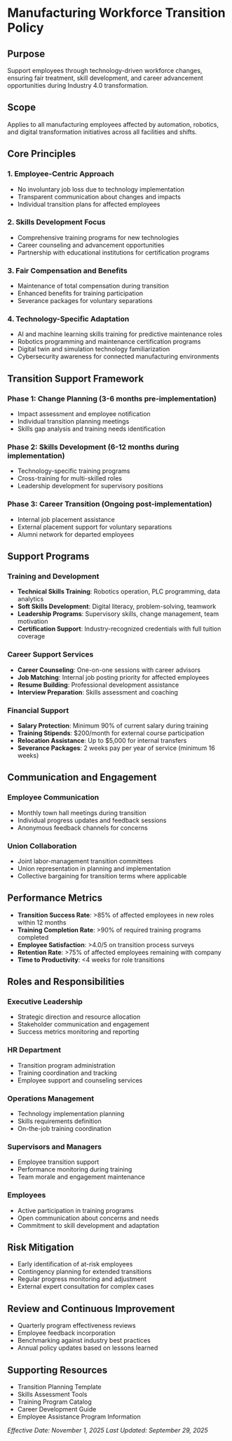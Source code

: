# Manufacturing Workforce Transition Policy

## Purpose
Support employees through technology-driven workforce changes, ensuring fair treatment, skill development, and career advancement opportunities during Industry 4.0 transformation.

## Scope
Applies to all manufacturing employees affected by automation, robotics, and digital transformation initiatives across all facilities and shifts.

## Core Principles

### 1. Employee-Centric Approach
- No involuntary job loss due to technology implementation
- Transparent communication about changes and impacts
- Individual transition plans for affected employees

### 2. Skills Development Focus
- Comprehensive training programs for new technologies
- Career counseling and advancement opportunities
- Partnership with educational institutions for certification programs

### 3. Fair Compensation and Benefits
- Maintenance of total compensation during transition
- Enhanced benefits for training participation
- Severance packages for voluntary separations

### 4. Technology-Specific Adaptation
- AI and machine learning skills training for predictive maintenance roles
- Robotics programming and maintenance certification programs
- Digital twin and simulation technology familiarization
- Cybersecurity awareness for connected manufacturing environments

## Transition Support Framework

### Phase 1: Change Planning (3-6 months pre-implementation)
- Impact assessment and employee notification
- Individual transition planning meetings
- Skills gap analysis and training needs identification

### Phase 2: Skills Development (6-12 months during implementation)
- Technology-specific training programs
- Cross-training for multi-skilled roles
- Leadership development for supervisory positions

### Phase 3: Career Transition (Ongoing post-implementation)
- Internal job placement assistance
- External placement support for voluntary separations
- Alumni network for departed employees

## Support Programs

### Training and Development
- **Technical Skills Training**: Robotics operation, PLC programming, data analytics
- **Soft Skills Development**: Digital literacy, problem-solving, teamwork
- **Leadership Programs**: Supervisory skills, change management, team motivation
- **Certification Support**: Industry-recognized credentials with full tuition coverage

### Career Support Services
- **Career Counseling**: One-on-one sessions with career advisors
- **Job Matching**: Internal job posting priority for affected employees
- **Resume Building**: Professional development assistance
- **Interview Preparation**: Skills assessment and coaching

### Financial Support
- **Salary Protection**: Minimum 90% of current salary during training
- **Training Stipends**: $200/month for external course participation
- **Relocation Assistance**: Up to $5,000 for internal transfers
- **Severance Packages**: 2 weeks pay per year of service (minimum 16 weeks)

## Communication and Engagement

### Employee Communication
- Monthly town hall meetings during transition
- Individual progress updates and feedback sessions
- Anonymous feedback channels for concerns

### Union Collaboration
- Joint labor-management transition committees
- Union representation in planning and implementation
- Collective bargaining for transition terms where applicable

## Performance Metrics
- **Transition Success Rate**: >85% of affected employees in new roles within 12 months
- **Training Completion Rate**: >90% of required training programs completed
- **Employee Satisfaction**: >4.0/5 on transition process surveys
- **Retention Rate**: >75% of affected employees remaining with company
- **Time to Productivity**: <4 weeks for role transitions

## Roles and Responsibilities

### Executive Leadership
- Strategic direction and resource allocation
- Stakeholder communication and engagement
- Success metrics monitoring and reporting

### HR Department
- Transition program administration
- Training coordination and tracking
- Employee support and counseling services

### Operations Management
- Technology implementation planning
- Skills requirements definition
- On-the-job training coordination

### Supervisors and Managers
- Employee transition support
- Performance monitoring during training
- Team morale and engagement maintenance

### Employees
- Active participation in training programs
- Open communication about concerns and needs
- Commitment to skill development and adaptation

## Risk Mitigation
- Early identification of at-risk employees
- Contingency planning for extended transitions
- Regular progress monitoring and adjustment
- External expert consultation for complex cases

## Review and Continuous Improvement
- Quarterly program effectiveness reviews
- Employee feedback incorporation
- Benchmarking against industry best practices
- Annual policy updates based on lessons learned

## Supporting Resources
- Transition Planning Template
- Skills Assessment Tools
- Training Program Catalog
- Career Development Guide
- Employee Assistance Program Information

*Effective Date: November 1, 2025*
*Last Updated: September 29, 2025*
